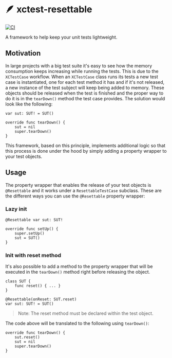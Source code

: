 # 🪶 xctest-resettable

[![CI](https://github.com/pbalduz/xctest-resettable/actions/workflows/ci.yml/badge.svg)](https://github.com/pbalduz/xctest-resettable/actions/workflows/ci.yml)

A framework to help keep your unit tests lightweight.

## Motivation
In large projects with a big test suite it's easy to see how the memory consumption keeps increasing while running the tests. This is due to the `XCTestCase` workflow.
When an `XCTestCase` class runs its tests a new test case is instantiated, one for each test method it has and if it's not released, a new instance of the test subject will keep being added to memory. These objects should be released when the test is finished and the proper way to do it is in the `tearDown()` method the test case provides.
The solution would look like the following:
```
var sut: SUT! = SUT()

override func tearDown() {
    sut = nil
    super.tearDown()
}
```
This framework, based on this principle, implements additional logic so that this process is done under the hood by simply adding a property wrapper to your test objects.

## Usage
The property wrapper that enables the release of your test objects is `@Resettable` and it works under a `ResettableTestCase` subclass.
These are the different ways you can use the `@Resettable` property wrapper:

### Lazy init
```
@Resettable var sut: SUT!

override func setUp() {
    super.setUp()
    sut = SUT()
}
```

### Init with reset method
It's also possible to add a method to the property wrapper that will be executed in the `tearDown()` method right before releasing the object. 
```
class SUT {
    func reset() { ... }
}

@Resettable(onReset: SUT.reset)
var sut: SUT! = SUT()
```
> Note: The reset method must be declared within the test object.

The code above will be translated to the following using `tearDown()`:
```
override func tearDown() {
    sut.reset()
    sut = nil
    super.tearDown()
}
```

